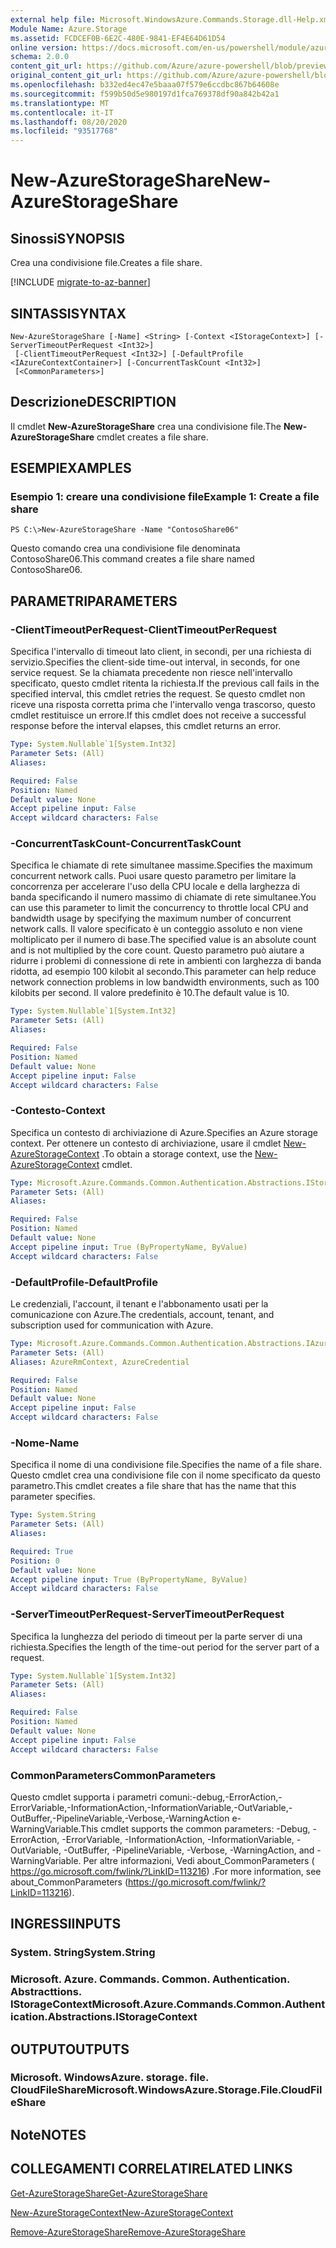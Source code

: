 ```yaml
---
external help file: Microsoft.WindowsAzure.Commands.Storage.dll-Help.xml
Module Name: Azure.Storage
ms.assetid: FCDCEF0B-6E2C-480E-9841-EF4E64D61D54
online version: https://docs.microsoft.com/en-us/powershell/module/azure.storage/new-azurestorageshare
schema: 2.0.0
content_git_url: https://github.com/Azure/azure-powershell/blob/preview/src/Storage/Commands.Storage/help/New-AzureStorageShare.md
original_content_git_url: https://github.com/Azure/azure-powershell/blob/preview/src/Storage/Commands.Storage/help/New-AzureStorageShare.md
ms.openlocfilehash: b332ed4ec47e5baaa07f579e6ccdbc867b64608e
ms.sourcegitcommit: f599b50d5e980197d1fca769378df90a842b42a1
ms.translationtype: MT
ms.contentlocale: it-IT
ms.lasthandoff: 08/20/2020
ms.locfileid: "93517768"
---
```

# <span data-ttu-id="6e7b0-101">New-AzureStorageShare</span><span class="sxs-lookup"><span data-stu-id="6e7b0-101">New-AzureStorageShare</span></span>

## <span data-ttu-id="6e7b0-102">Sinossi</span><span class="sxs-lookup"><span data-stu-id="6e7b0-102">SYNOPSIS</span></span>
<span data-ttu-id="6e7b0-103">Crea una condivisione file.</span><span class="sxs-lookup"><span data-stu-id="6e7b0-103">Creates a file share.</span></span>

[!INCLUDE [migrate-to-az-banner](../../includes/migrate-to-az-banner.md)]

## <span data-ttu-id="6e7b0-104">SINTASSI</span><span class="sxs-lookup"><span data-stu-id="6e7b0-104">SYNTAX</span></span>

```
New-AzureStorageShare [-Name] <String> [-Context <IStorageContext>] [-ServerTimeoutPerRequest <Int32>]
 [-ClientTimeoutPerRequest <Int32>] [-DefaultProfile <IAzureContextContainer>] [-ConcurrentTaskCount <Int32>]
 [<CommonParameters>]
```

## <span data-ttu-id="6e7b0-105">Descrizione</span><span class="sxs-lookup"><span data-stu-id="6e7b0-105">DESCRIPTION</span></span>
<span data-ttu-id="6e7b0-106">Il cmdlet **New-AzureStorageShare** crea una condivisione file.</span><span class="sxs-lookup"><span data-stu-id="6e7b0-106">The **New-AzureStorageShare** cmdlet creates a file share.</span></span>

## <span data-ttu-id="6e7b0-107">ESEMPI</span><span class="sxs-lookup"><span data-stu-id="6e7b0-107">EXAMPLES</span></span>

### <span data-ttu-id="6e7b0-108">Esempio 1: creare una condivisione file</span><span class="sxs-lookup"><span data-stu-id="6e7b0-108">Example 1: Create a file share</span></span>
```
PS C:\>New-AzureStorageShare -Name "ContosoShare06"
```

<span data-ttu-id="6e7b0-109">Questo comando crea una condivisione file denominata ContosoShare06.</span><span class="sxs-lookup"><span data-stu-id="6e7b0-109">This command creates a file share named ContosoShare06.</span></span>

## <span data-ttu-id="6e7b0-110">PARAMETRI</span><span class="sxs-lookup"><span data-stu-id="6e7b0-110">PARAMETERS</span></span>

### <span data-ttu-id="6e7b0-111">-ClientTimeoutPerRequest</span><span class="sxs-lookup"><span data-stu-id="6e7b0-111">-ClientTimeoutPerRequest</span></span>
<span data-ttu-id="6e7b0-112">Specifica l'intervallo di timeout lato client, in secondi, per una richiesta di servizio.</span><span class="sxs-lookup"><span data-stu-id="6e7b0-112">Specifies the client-side time-out interval, in seconds, for one service request.</span></span>
<span data-ttu-id="6e7b0-113">Se la chiamata precedente non riesce nell'intervallo specificato, questo cmdlet ritenta la richiesta.</span><span class="sxs-lookup"><span data-stu-id="6e7b0-113">If the previous call fails in the specified interval, this cmdlet retries the request.</span></span>
<span data-ttu-id="6e7b0-114">Se questo cmdlet non riceve una risposta corretta prima che l'intervallo venga trascorso, questo cmdlet restituisce un errore.</span><span class="sxs-lookup"><span data-stu-id="6e7b0-114">If this cmdlet does not receive a successful response before the interval elapses, this cmdlet returns an error.</span></span>

```yaml
Type: System.Nullable`1[System.Int32]
Parameter Sets: (All)
Aliases:

Required: False
Position: Named
Default value: None
Accept pipeline input: False
Accept wildcard characters: False
```

### <span data-ttu-id="6e7b0-115">-ConcurrentTaskCount</span><span class="sxs-lookup"><span data-stu-id="6e7b0-115">-ConcurrentTaskCount</span></span>
<span data-ttu-id="6e7b0-116">Specifica le chiamate di rete simultanee massime.</span><span class="sxs-lookup"><span data-stu-id="6e7b0-116">Specifies the maximum concurrent network calls.</span></span>
<span data-ttu-id="6e7b0-117">Puoi usare questo parametro per limitare la concorrenza per accelerare l'uso della CPU locale e della larghezza di banda specificando il numero massimo di chiamate di rete simultanee.</span><span class="sxs-lookup"><span data-stu-id="6e7b0-117">You can use this parameter to limit the concurrency to throttle local CPU and bandwidth usage by specifying the maximum number of concurrent network calls.</span></span>
<span data-ttu-id="6e7b0-118">Il valore specificato è un conteggio assoluto e non viene moltiplicato per il numero di base.</span><span class="sxs-lookup"><span data-stu-id="6e7b0-118">The specified value is an absolute count and is not multiplied by the core count.</span></span>
<span data-ttu-id="6e7b0-119">Questo parametro può aiutare a ridurre i problemi di connessione di rete in ambienti con larghezza di banda ridotta, ad esempio 100 kilobit al secondo.</span><span class="sxs-lookup"><span data-stu-id="6e7b0-119">This parameter can help reduce network connection problems in low bandwidth environments, such as 100 kilobits per second.</span></span>
<span data-ttu-id="6e7b0-120">Il valore predefinito è 10.</span><span class="sxs-lookup"><span data-stu-id="6e7b0-120">The default value is 10.</span></span>

```yaml
Type: System.Nullable`1[System.Int32]
Parameter Sets: (All)
Aliases:

Required: False
Position: Named
Default value: None
Accept pipeline input: False
Accept wildcard characters: False
```

### <span data-ttu-id="6e7b0-121">-Contesto</span><span class="sxs-lookup"><span data-stu-id="6e7b0-121">-Context</span></span>
<span data-ttu-id="6e7b0-122">Specifica un contesto di archiviazione di Azure.</span><span class="sxs-lookup"><span data-stu-id="6e7b0-122">Specifies an Azure storage context.</span></span>
<span data-ttu-id="6e7b0-123">Per ottenere un contesto di archiviazione, usare il cmdlet [New-AzureStorageContext](./New-AzureStorageContext.md) .</span><span class="sxs-lookup"><span data-stu-id="6e7b0-123">To obtain a storage context, use the [New-AzureStorageContext](./New-AzureStorageContext.md) cmdlet.</span></span>

```yaml
Type: Microsoft.Azure.Commands.Common.Authentication.Abstractions.IStorageContext
Parameter Sets: (All)
Aliases:

Required: False
Position: Named
Default value: None
Accept pipeline input: True (ByPropertyName, ByValue)
Accept wildcard characters: False
```

### <span data-ttu-id="6e7b0-124">-DefaultProfile</span><span class="sxs-lookup"><span data-stu-id="6e7b0-124">-DefaultProfile</span></span>
<span data-ttu-id="6e7b0-125">Le credenziali, l'account, il tenant e l'abbonamento usati per la comunicazione con Azure.</span><span class="sxs-lookup"><span data-stu-id="6e7b0-125">The credentials, account, tenant, and subscription used for communication with Azure.</span></span>

```yaml
Type: Microsoft.Azure.Commands.Common.Authentication.Abstractions.IAzureContextContainer
Parameter Sets: (All)
Aliases: AzureRmContext, AzureCredential

Required: False
Position: Named
Default value: None
Accept pipeline input: False
Accept wildcard characters: False
```

### <span data-ttu-id="6e7b0-126">-Nome</span><span class="sxs-lookup"><span data-stu-id="6e7b0-126">-Name</span></span>
<span data-ttu-id="6e7b0-127">Specifica il nome di una condivisione file.</span><span class="sxs-lookup"><span data-stu-id="6e7b0-127">Specifies the name of a file share.</span></span>
<span data-ttu-id="6e7b0-128">Questo cmdlet crea una condivisione file con il nome specificato da questo parametro.</span><span class="sxs-lookup"><span data-stu-id="6e7b0-128">This cmdlet creates a file share that has the name that this parameter specifies.</span></span>

```yaml
Type: System.String
Parameter Sets: (All)
Aliases:

Required: True
Position: 0
Default value: None
Accept pipeline input: True (ByPropertyName, ByValue)
Accept wildcard characters: False
```

### <span data-ttu-id="6e7b0-129">-ServerTimeoutPerRequest</span><span class="sxs-lookup"><span data-stu-id="6e7b0-129">-ServerTimeoutPerRequest</span></span>
<span data-ttu-id="6e7b0-130">Specifica la lunghezza del periodo di timeout per la parte server di una richiesta.</span><span class="sxs-lookup"><span data-stu-id="6e7b0-130">Specifies the length of the time-out period for the server part of a request.</span></span>

```yaml
Type: System.Nullable`1[System.Int32]
Parameter Sets: (All)
Aliases:

Required: False
Position: Named
Default value: None
Accept pipeline input: False
Accept wildcard characters: False
```

### <span data-ttu-id="6e7b0-131">CommonParameters</span><span class="sxs-lookup"><span data-stu-id="6e7b0-131">CommonParameters</span></span>
<span data-ttu-id="6e7b0-132">Questo cmdlet supporta i parametri comuni:-debug,-ErrorAction,-ErrorVariable,-InformationAction,-InformationVariable,-OutVariable,-OutBuffer,-PipelineVariable,-Verbose,-WarningAction e-WarningVariable.</span><span class="sxs-lookup"><span data-stu-id="6e7b0-132">This cmdlet supports the common parameters: -Debug, -ErrorAction, -ErrorVariable, -InformationAction, -InformationVariable, -OutVariable, -OutBuffer, -PipelineVariable, -Verbose, -WarningAction, and -WarningVariable.</span></span> <span data-ttu-id="6e7b0-133">Per altre informazioni, Vedi about_CommonParameters ( https://go.microsoft.com/fwlink/?LinkID=113216) .</span><span class="sxs-lookup"><span data-stu-id="6e7b0-133">For more information, see about_CommonParameters (https://go.microsoft.com/fwlink/?LinkID=113216).</span></span>

## <span data-ttu-id="6e7b0-134">INGRESSI</span><span class="sxs-lookup"><span data-stu-id="6e7b0-134">INPUTS</span></span>

### <span data-ttu-id="6e7b0-135">System. String</span><span class="sxs-lookup"><span data-stu-id="6e7b0-135">System.String</span></span>

### <span data-ttu-id="6e7b0-136">Microsoft. Azure. Commands. Common. Authentication. Abstracttions. IStorageContext</span><span class="sxs-lookup"><span data-stu-id="6e7b0-136">Microsoft.Azure.Commands.Common.Authentication.Abstractions.IStorageContext</span></span>

## <span data-ttu-id="6e7b0-137">OUTPUT</span><span class="sxs-lookup"><span data-stu-id="6e7b0-137">OUTPUTS</span></span>

### <span data-ttu-id="6e7b0-138">Microsoft. WindowsAzure. storage. file. CloudFileShare</span><span class="sxs-lookup"><span data-stu-id="6e7b0-138">Microsoft.WindowsAzure.Storage.File.CloudFileShare</span></span>

## <span data-ttu-id="6e7b0-139">Note</span><span class="sxs-lookup"><span data-stu-id="6e7b0-139">NOTES</span></span>

## <span data-ttu-id="6e7b0-140">COLLEGAMENTI CORRELATI</span><span class="sxs-lookup"><span data-stu-id="6e7b0-140">RELATED LINKS</span></span>

[<span data-ttu-id="6e7b0-141">Get-AzureStorageShare</span><span class="sxs-lookup"><span data-stu-id="6e7b0-141">Get-AzureStorageShare</span></span>](./Get-AzureStorageShare.md)

[<span data-ttu-id="6e7b0-142">New-AzureStorageContext</span><span class="sxs-lookup"><span data-stu-id="6e7b0-142">New-AzureStorageContext</span></span>](./New-AzureStorageContext.md)

[<span data-ttu-id="6e7b0-143">Remove-AzureStorageShare</span><span class="sxs-lookup"><span data-stu-id="6e7b0-143">Remove-AzureStorageShare</span></span>](./Remove-AzureStorageShare.md)
